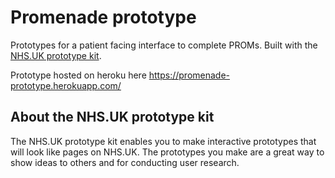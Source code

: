 # Promenade prototype

Prototypes for a patient facing interface to complete PROMs. Built with the <a href="http://nhsuk-prototype-kit.azurewebsites.net/docs">NHS.UK prototype kit</a>.

Prototype hosted on heroku here https://promenade-prototype.herokuapp.com/

## About the NHS.UK prototype kit

The NHS.UK prototype kit enables you to make interactive prototypes that will look like pages on NHS.UK. The prototypes you make are a great way to show ideas to others and for conducting user research.
